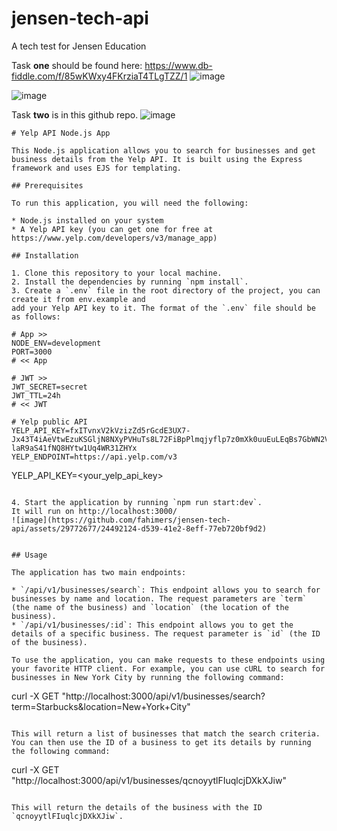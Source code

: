 # jensen-tech-api
A tech test for Jensen Education

Task **one** should be found here: 
https://www.db-fiddle.com/f/85wKWxy4FKrziaT4TLgTZZ/1
![image](https://github.com/fahimers/jensen-tech-api/assets/29772677/63d4a081-f803-46f5-b5c2-7e9943933333)

![image](https://github.com/fahimers/jensen-tech-api/assets/29772677/76014569-3652-49d5-ac5e-93c3fbd8c0ef)



Task **two** is in this github repo.
![image](https://github.com/fahimers/jensen-tech-api/assets/29772677/b181989f-ea43-4bd8-83af-193fadf2dd14)

```
# Yelp API Node.js App

This Node.js application allows you to search for businesses and get business details from the Yelp API. It is built using the Express framework and uses EJS for templating.

## Prerequisites

To run this application, you will need the following:

* Node.js installed on your system
* A Yelp API key (you can get one for free at https://www.yelp.com/developers/v3/manage_app)

## Installation

1. Clone this repository to your local machine.
2. Install the dependencies by running `npm install`.
3. Create a `.env` file in the root directory of the project, you can create it from env.example and
add your Yelp API key to it. The format of the `.env` file should be as follows:

# App >>
NODE_ENV=development
PORT=3000
# << App

# JWT >>
JWT_SECRET=secret
JWT_TTL=24h
# << JWT

# Yelp public API
YELP_API_KEY=fxITvnxV2kVzizZd5rGcdE3UX7-Jx43T4iAeVtwEzuKSGljN8NXyPVHuTs8L72FiBpPlmqjyflp7z0mXk0uuEuLEqBs7GbWN2VF-laR9aS41fNQ8HYtw1Uq4WR31ZHYx
YELP_ENDPOINT=https://api.yelp.com/v3

```
YELP_API_KEY=<your_yelp_api_key>

```

4. Start the application by running `npm run start:dev`.
It will run on http://localhost:3000/
![image](https://github.com/fahimers/jensen-tech-api/assets/29772677/24492124-d539-41e2-8eff-77eb720bf9d2)


## Usage

The application has two main endpoints:

* `/api/v1/businesses/search`: This endpoint allows you to search for businesses by name and location. The request parameters are `term` (the name of the business) and `location` (the location of the business).
* `/api/v1/businesses/:id`: This endpoint allows you to get the details of a specific business. The request parameter is `id` (the ID of the business).

To use the application, you can make requests to these endpoints using your favorite HTTP client. For example, you can use cURL to search for businesses in New York City by running the following command:

```
curl -X GET "http://localhost:3000/api/v1/businesses/search?term=Starbucks&location=New+York+City"
```

This will return a list of businesses that match the search criteria. You can then use the ID of a business to get its details by running the following command:

```
curl -X GET "http://localhost:3000/api/v1/businesses/qcnoyytlFIuqlcjDXkXJiw"
```

This will return the details of the business with the ID `qcnoyytlFIuqlcjDXkXJiw`.

